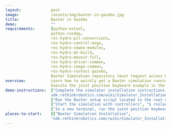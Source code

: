 ```yaml
---
layout:             post
image:              /assets/img/baxter-in-gazebo.jpg
title:              Baxter in Gazebo
demo:               ""
requirements:       [python-wstool,
                    python-rosdep,
                    ros-hydro-pcl-conversions,
                    ros-hydro-control-msgs,
                    ros-hydro-cmake-modules,
                    ros-hydro-qt-build,
                    ros-hydro-moveit-full,
                    ros-hydro-driver-common,
                    ros-hydro-image-common,
                    ros-hydro-rostest-gazebo,
                    Baxter Simulation repository (must request access by emailing RSDK.support@rethinkrobotics.com]
overview:           Learn how to quickly get a Baxter simulation running in Gazebo.
                    Execute the joint position keyboard example in the simulation.
demo-instructions:  ["Complete the simulator installation instructions located at
                    sdk.rethinkrobotics.com/wiki/Simulator_Installation",
                    ["Run the Baxter setup script located in the root of your workspace with the simulation parameter", "$ ./baxter.sh sim"],
                    ["Start the simulation with controllers", "$ roslaunch baxter_gazebo baxter_world.launch"],
                    ["In a new terminal, run the joint position keyboard example", "$ rosrun baxter_examples joint_position_keyboard.py"]]
places-to-start:    [["Baxter Simulation Installation",
                    "sdk.rethinkrobotics.com//wiki/Simulator_Installation"]]
---
```



